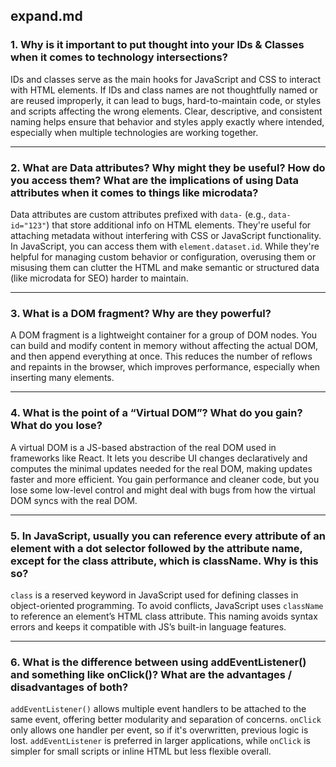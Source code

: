 ## expand.md

### 1. Why is it important to put thought into your IDs & Classes when it comes to technology intersections?

IDs and classes serve as the main hooks for JavaScript and CSS to interact with HTML elements. If IDs and class names are not thoughtfully named or are reused improperly, it can lead to bugs, hard-to-maintain code, or styles and scripts affecting the wrong elements. Clear, descriptive, and consistent naming helps ensure that behavior and styles apply exactly where intended, especially when multiple technologies are working together.

---

### 2. What are Data attributes? Why might they be useful? How do you access them? What are the implications of using Data attributes when it comes to things like microdata?

Data attributes are custom attributes prefixed with `data-` (e.g., `data-id="123"`) that store additional info on HTML elements. They're useful for attaching metadata without interfering with CSS or JavaScript functionality. In JavaScript, you can access them with `element.dataset.id`. While they're helpful for managing custom behavior or configuration, overusing them or misusing them can clutter the HTML and make semantic or structured data (like microdata for SEO) harder to maintain.

---

### 3. What is a DOM fragment? Why are they powerful?

A DOM fragment is a lightweight container for a group of DOM nodes. You can build and modify content in memory without affecting the actual DOM, and then append everything at once. This reduces the number of reflows and repaints in the browser, which improves performance, especially when inserting many elements.

---

### 4. What is the point of a “Virtual DOM”? What do you gain? What do you lose?

A virtual DOM is a JS-based abstraction of the real DOM used in frameworks like React. It lets you describe UI changes declaratively and computes the minimal updates needed for the real DOM, making updates faster and more efficient. You gain performance and cleaner code, but you lose some low-level control and might deal with bugs from how the virtual DOM syncs with the real DOM.

---

### 5. In JavaScript, usually you can reference every attribute of an element with a dot selector followed by the attribute name, except for the class attribute, which is className. Why is this so?

`class` is a reserved keyword in JavaScript used for defining classes in object-oriented programming. To avoid conflicts, JavaScript uses `className` to reference an element’s HTML class attribute. This naming avoids syntax errors and keeps it compatible with JS’s built-in language features.

---

### 6. What is the difference between using addEventListener() and something like onClick()? What are the advantages / disadvantages of both?

`addEventListener()` allows multiple event handlers to be attached to the same event, offering better modularity and separation of concerns. `onClick` only allows one handler per event, so if it's overwritten, previous logic is lost. `addEventListener` is preferred in larger applications, while `onClick` is simpler for small scripts or inline HTML but less flexible overall.

